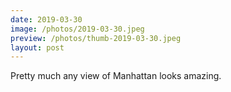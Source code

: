 ```yaml
---
date: 2019-03-30
image: /photos/2019-03-30.jpeg
preview: /photos/thumb-2019-03-30.jpeg
layout: post
---
```


Pretty much any view of Manhattan looks amazing.
